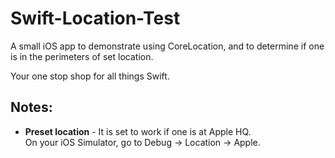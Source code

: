 Swift-Location-Test
============

A small iOS app to demonstrate using CoreLocation, and to determine if one is in the perimeters of set location.

Your one stop shop for all things Swift.

<h2>Notes:</h2>

- <b>Preset location</b> - It is set to work if one is at Apple HQ.<br />
On your iOS Simulator, go to Debug -> Location -> Apple.
